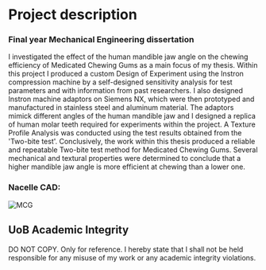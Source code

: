 # Project description

### Final year Mechanical Engineering dissertation

I investigated the effect of the human mandible jaw angle on the chewing efficiency of Medicated Chewing Gums as a main focus of my thesis. Within this project I produced a custom Design of Experiment using the Instron compression machine by a self-designed sensitivity analysis for test parameters and with information from past researchers. I also designed Instron machine adaptors on Siemens NX, which were then prototyped and manufactured in stainless steel and aluminum material. The adaptors mimick different angles of the human mandible jaw and I designed a replica of human molar teeth required for experiments within the project. A Texture Profile Analysis was conducted using the test results obtained from the 'Two-bite test'. Conclusively, the work within this thesis produced a reliable and repeatable Two-bite test method for Medicated Chewing Gums. Several mechanical and textural properties were determined to conclude that a higher mandible jaw angle is more efficient at chewing than a lower one.

### Nacelle CAD:
![MCG](./docs/MCG.gif)

## UoB Academic Integrity

DO NOT COPY. Only for reference. I hereby state that I shall not be held responsible for any misuse of my work or any academic integrity violations.